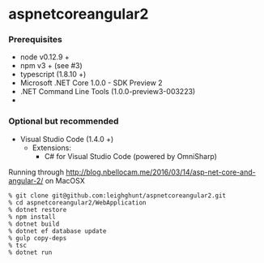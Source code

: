 # aspnetcoreangular2

### Prerequisites
- node v0.12.9 +
- npm v3 + (see #3)
- typescript (1.8.10 +)
- Microsoft .NET Core 1.0.0 - SDK Preview 2
- .NET Command Line Tools (1.0.0-preview3-003223)
- 

### Optional but recommended
- Visual Studio Code (1.4.0 +)
  - Extensions:
    - C# for Visual Studio Code (powered by OmniSharp)

Running through http://blog.nbellocam.me/2016/03/14/asp-net-core-and-angular-2/ on MacOSX

````
% git clone git@github.com:leighghunt/aspnetcoreangular2.git
% cd aspnetcoreangular2/WebApplication
% dotnet restore
% npm install
% dotnet build
% dotnet ef database update
% gulp copy-deps
% tsc
% dotnet run
````
